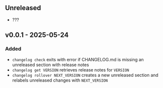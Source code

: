 ## Unreleased

- ???

## v0.0.1 - 2025-05-24

### Added

- `changelog check` exits with error if CHANGELOG.md is missing an unreleased section with release notes
- `changelog get VERSION` retrieves release notes for `VERSION`
- `changelog rollover NEXT_VERSION` creates a new unreleased section and relabels unreleased changes with `NEXT_VERSION`

[Unreleased]: https://github.com/eighty4/changelog/compare/v0.0.1...HEAD
[v0.0.1]: https://github.com/eighty4/changelog/releases/tag/v0.0.1
